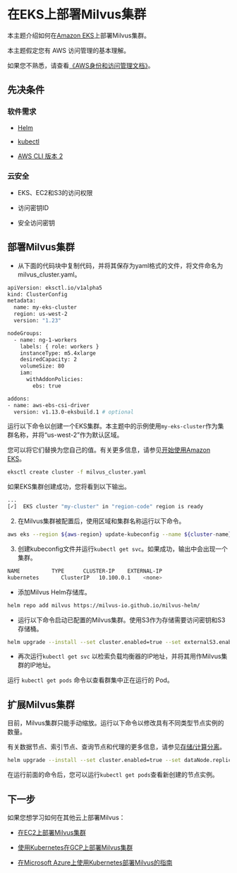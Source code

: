 在EKS上部署Milvus集群
===============

本主题介绍如何在[Amazon EKS](https://docs.aws.amazon.com/eks/latest/userguide/what-is-eks)上部署Milvus集群。

本主题假定您有 AWS 访问管理的基本理解。

如果您不熟悉，请查看[《AWS身份和访问管理文档》](https://docs.aws.amazon.com/iam/?id=docs_gateway)。

先决条件
----

### 软件需求

* [Helm](https://helm.sh/docs/intro/install/)

* [kubectl](https://kubernetes.io/docs/tasks/tools/)

* [AWS CLI 版本 2](https://docs.aws.amazon.com/cli/latest/userguide/install-cliv2)

### 云安全

* EKS、EC2和S3的访问权限

* 访问密钥ID

* 安全访问密钥

部署Milvus集群
----------

- 从下面的代码块中复制代码，并将其保存为yaml格式的文件，将文件命名为milvus_cluster.yaml。

```bash
apiVersion: eksctl.io/v1alpha5
kind: ClusterConfig
metadata:
  name: my-eks-cluster
  region: us-west-2
  version: "1.23"

nodeGroups:
  - name: ng-1-workers
    labels: { role: workers }
    instanceType: m5.4xlarge
    desiredCapacity: 2
    volumeSize: 80
    iam:
      withAddonPolicies:
        ebs: true

addons:
- name: aws-ebs-csi-driver
  version: v1.13.0-eksbuild.1 # optional

```

运行以下命令以创建一个EKS集群。本主题中的示例使用`my-eks-cluster`作为集群名称，并将“us-west-2”作为默认区域。

您可以将它们替换为您自己的值。有关更多信息，请参见[开始使用Amazon EKS](https://docs.aws.amazon.com/eks/latest/userguide/getting-started-eksctl)。

```bash
eksctl create cluster -f milvus_cluster.yaml

```

如果EKS集群创建成功，您将看到以下输出。

```bash
...
[✓]  EKS cluster "my-cluster" in "region-code" region is ready

```

2. 在Milvus集群被配置后，使用区域和集群名称运行以下命令。

```bash
aws eks --region ${aws-region} update-kubeconfig --name ${cluster-name}

```
3. 创建kubeconfig文件并运行`kubectl get svc`。如果成功，输出中会出现一个集群。

```bash
NAME          TYPE      CLUSTER-IP    EXTERNAL-IP                                PORT(S)             AGE
kubernetes       ClusterIP   10.100.0.1    <none>                                  443/TCP             106m

```
- 添加Milvus Helm存储库。

```bash
helm repo add milvus https://milvus-io.github.io/milvus-helm/

```

- 运行以下命令启动已配置的Milvus集群。使用S3作为存储需要访问密钥和S3存储桶。

```bash
helm upgrade --install --set cluster.enabled=true --set externalS3.enabled=true --set externalS3.host='s3.us-east-2.amazonaws.com' --set externalS3.port=80 --set externalS3.accessKey=${access-key} --set externalS3.secretKey=${secret-key} --set externalS3.bucketName=${bucket-name} --set minio.enabled=False --set service.type=LoadBalancer milvus milvus/milvus

```

- 再次运行`kubectl get svc` 以检索负载均衡器的IP地址，并将其用作Milvus集群的IP地址。

运行 `kubectl get pods` 命令以查看群集中正在运行的 Pod。



扩展Milvus集群
----------

目前，Milvus集群只能手动缩放。运行以下命令以修改具有不同类型节点实例的数量。

有关数据节点、索引节点、查询节点和代理的更多信息，请参见[存储/计算分离](https://milvus.io/docs/v2.0.x/four_layers.md#StorageComputing-Disaggregation)。

```bash
helm upgrade --install --set cluster.enabled=true --set dataNode.replicas=1 --set indexNode.replicas=1 --set queryNode.replicas=1 --set proxy.replicas=1 --set externalS3.enabled=true --set externalS3.host='s3.us-east-2.amazonaws.com' --set externalS3.port=80 --set externalS3.accessKey=${access-key} --set externalS3.secretKey=${secret-key} --set externalS3.bucketName=${bucket-name} --set minio.enabled=False --set service.type=LoadBalancer milvus milvus/milvus

```

在运行前面的命令后，您可以运行`kubectl get pods`查看新创建的节点实例。

下一步
---

如果您想学习如何在其他云上部署Milvus：

* [在EC2上部署Milvus集群](aws.md)

* [使用Kubernetes在GCP上部署Milvus集群](gcp.md)

* [在Microsoft Azure上使用Kubernetes部署Milvus的指南](azure.md)

